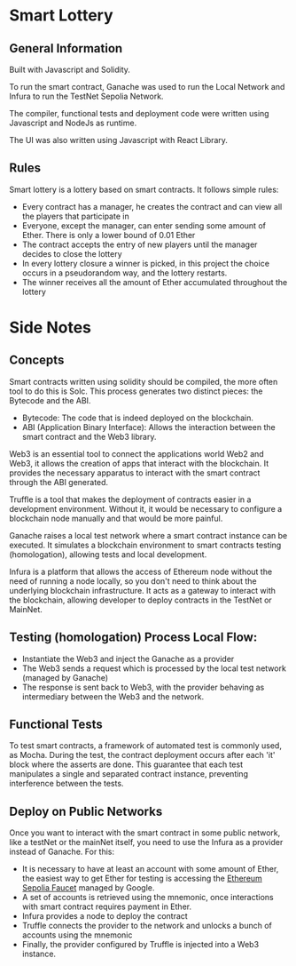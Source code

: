 # Smart Lottery

## General Information
Built with Javascript and Solidity.

To run the smart contract, Ganache was used to run the Local Network and Infura to run the TestNet Sepolia Network.

The compiler, functional tests and deployment code were written using Javascript and NodeJs as runtime.

The UI was also written using Javascript with React Library.

## Rules
Smart lottery is a lottery based on smart contracts. It follows simple rules:
- Every contract has a manager, he creates the contract and can view all the players that participate in
- Everyone, except the manager, can enter sending some amount of Ether. There is only a lower bound of 0.01 Ether
- The contract accepts the entry of new players until the manager decides to close the lottery
- In every lottery closure a winner is picked, in this project the choice occurs in a pseudorandom way, and the lottery restarts.
- The winner receives all the amount of Ether accumulated throughout the lottery

# Side Notes

## Concepts
Smart contracts written using solidity should be compiled, the more often tool to do this is Solc. This process generates two distinct pieces: the Bytecode and the ABI.

- Bytecode: The code that is indeed deployed on the blockchain.
- ABI (Application Binary Interface): Allows the interaction between the smart contract and the Web3 library.

Web3 is an essential tool to connect the applications world Web2 and Web3, it allows the creation of apps that interact with the blockchain. It provides the necessary 
apparatus to interact with the smart contract through the ABI generated.

Truffle is a tool that makes the deployment of contracts easier in a development environment. Without it, it would be necessary to configure a blockchain node manually and that would be more painful.

Ganache raises a local test network where a smart contract instance can be executed. It simulates a blockchain environment to smart contracts testing (homologation), allowing tests and local development.

Infura is a platform that allows the access of Ethereum node without the need of running a node locally, so you don't need to think about the underlying blockchain infrastructure. 
It acts as a gateway to interact with the blockchain, allowing developer to deploy contracts in the TestNet or MainNet.

## Testing (homologation) Process Local Flow: 

- Instantiate the Web3 and inject the Ganache as a provider
- The Web3 sends a request which is processed by the local test network (managed by Ganache)
- The response is sent back to Web3, with the provider behaving as intermediary between the Web3 and the network.
  
## Functional Tests
To test smart contracts, a framework of automated test is commonly used, as Mocha. During the test, the contract deployment occurs after each 'it' block
where the asserts are done. This guarantee that each test manipulates a single and separated contract instance, preventing interference between the tests.

## Deploy on Public Networks  
Once you want to interact with the smart contract in some public network, like a testNet or the mainNet itself, you need to use the Infura as a provider instead of Ganache. For this:
- It is necessary to have at least an account with some amount of Ether, the easiest way to get Ether for testing is accessing the [Ethereum Sepolia Faucet](https://cloud.google.com/application/web3/faucet/ethereum/sepolia) managed by Google.
- A set of accounts is retrieved using the mnemonic, once interactions with smart contract requires payment in Ether.
- Infura provides a node to deploy the contract
- Truffle connects the provider to the network and unlocks a bunch of accounts using the mnemonic
- Finally, the provider configured by Truffle is injected into a Web3 instance.



